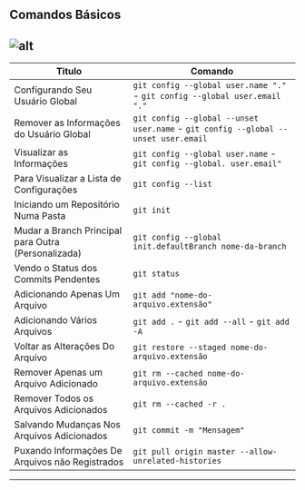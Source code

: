## Comandos Básicos
![alt](https://blog.da2k.com.br/uploads/2015/07/banner-git-e-github-ninja.jpg)
---

| Titulo                                              | Comando                                                                            |
| --------------------------------------------------- | ---------------------------------------------------------------------------------- |
| Configurando Seu Usuário Global                     | `git config --global user.name "."` - `git config --global user.email "."`         |
| Remover as Informações do Usuário Global            | `git config --global --unset user.name` - `git config --global --unset user.email` |
| Visualizar as Informações                           | `git config --global user.name` - `git config --global. user.email"`               |
| Para Visualizar a Lista de Configurações            | `git config --list`                                                                |
| Iniciando um Repositório Numa Pasta                 | `git init`                                                                         |
| Mudar a Branch Principal para Outra (Personalizada) | `git config --global init.defaultBranch nome-da-branch`                            |
| Vendo o Status dos Commits Pendentes                | `git status`                                                                       |
| Adicionando Apenas Um Arquivo                       | `git add "nome-do-arquivo.extensão"`                                               |
| Adicionando Vários Arquivos                         | `git add .` - `git add --all` - `git add -A`                                       |
| Voltar as Alterações Do Arquivo                     | `git restore --staged nome-do-arquivo.extensão`                                    |
| Remover Apenas um Arquivo Adicionado                | `git rm --cached nome-do-arquivo.extensão`                                         |
| Remover Todos os Arquivos Adicionados               | `git rm --cached -r .`                                                             |
| Salvando Mudanças Nos Arquivos Adicionados          | `git commit -m "Mensagem"`                                                         |
| Puxando Informações De Arquivos não Registrados     | `git pull origin master --allow-unrelated-histories`                               |

---


